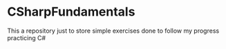 # CSharpFundamentals

This a repository just to store simple exercises done to follow my progress practicing C#
